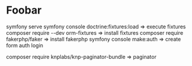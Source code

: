 # Foobar

symfony serve
symfony console  doctrine:fixtures:load => execute fixtures
composer require --dev orm-fixtures => install fixtures
composer require fakerphp/faker => install fakerphp
symfony console make:auth => create form auth login

composer require knplabs/knp-paginator-bundle => paginator
